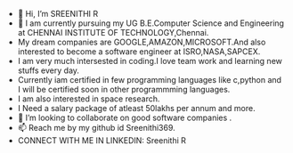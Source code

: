 - 👋 Hi, I’m SREENITHI R
- 👀 I am currently pursuing my UG B.E.Computer Science and Engineering at CHENNAI INSTITUTE OF TECHNOLOGY,Chennai.
- My dream companies are GOOGLE,AMAZON,MICROSOFT.And also interested to become a software engineer at ISRO,NASA,SAPCEX.
- I am very much intersested in coding.I love team work and learning new stuffs every day.
- Currently iam certified in few programming languages like c,python and I will be certified soon in other programmming languages.
- I am also interested in space research.
- I Need a salary package of atleast 50lakhs per annum and more.
- 💞️ I’m looking to collaborate on good software companies .
- 📫 Reach me by my github id Sreenithi369.
- CONNECT WITH ME IN LINKEDIN: Sreenithi R

<!---
Sreenithi369/Sreenithi369 is a ✨ special ✨ repository because its `README.md` (this file) appears on your GitHub profile.
You can click the Preview link to take a look at your changes.
--->
